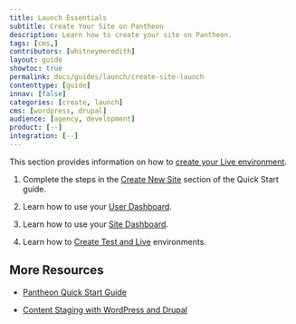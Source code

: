 ```yaml
---
title: Launch Essentials
subtitle: Create Your Site on Pantheon
description: Learn how to create your site on Pantheon.
tags: [cms,]
contributors: [whitneymeredith]
layout: guide
showtoc: true
permalink: docs/guides/launch/create-site-launch
contenttype: [guide]
innav: [false]
categories: [create, launch]
cms: [wordpress, drupal]
audience: [agency, development]
product: [--]
integration: [--]
---
```


This section provides information on how to [create your Live environment](/guides/quickstart/create-test-live). 


1. Complete the steps in the [Create New Site](/guides/quickstart/create-new-site/) section of the Quick Start guide.

1. Learn how to use your [User Dashboard](/guides/quickstart/user-dashboard/).

1. Learn how to use your [Site Dashboard](/guides/quickstart/workflow/).

1. Learn how to [Create Test and Live](/guides/quickstart/workflow/) environments.


## More Resources

- [Pantheon Quick Start Guide](/guides/quickstart/)

- [Content Staging with WordPress and Drupal](/content-staging)
